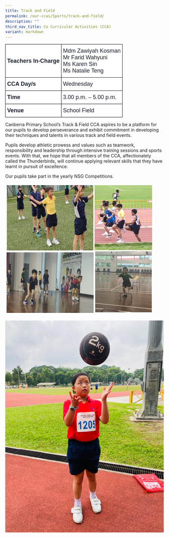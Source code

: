 ```yaml
---
title: Track and Field
permalink: /our-ccas/Sports/track-and-field/
description: ""
third_nav_title: Co Curricular Activities (CCA)
variant: markdown
---
```

<style type="text/css">
.tg  {border-collapse:collapse;border-spacing:0;}
.tg td{border-color:black;border-style:solid;border-width:1px;font-family:Arial, sans-serif;font-size:14px;
  overflow:hidden;padding:10px 5px;word-break:normal;}
.tg th{border-color:black;border-style:solid;border-width:1px;font-family:Arial, sans-serif;font-size:14px;
  font-weight:normal;overflow:hidden;padding:10px 5px;word-break:normal;}
.tg .tg-via6{background-color:#FFF;color:#1A202C;font-size:18px;font-weight:bold;text-align:left;vertical-align:middle}
.tg .tg-l3od{background-color:#FFF;color:#1A202C;font-size:18px;text-align:left;vertical-align:middle}
</style>
<table class="tg">
<thead>
  <tr>
    <th class="tg-via6"><span style="font-weight:bold;color:#1A202C;background-color:#FFF">Teachers In-Charge</span></th>
    <th class="tg-l3od"><span style="font-weight:normal;color:#1A202C;background-color:#FFF">Mdm Zawiyah Kosman</span><br><span style="font-weight:normal;color:#1A202C;background-color:#FFF">Mr Farid Wahyuni</span><br><span style="font-weight:normal;color:#1A202C;background-color:#FFF">Ms Karen Sin</span><br><span style="font-weight:normal;color:#1A202C;background-color:#FFF">Ms Natalie Teng</span></th>
  </tr>
</thead>
<tbody>
  <tr>
    <td class="tg-via6"><span style="font-weight:bold;color:#1A202C;background-color:#FFF">CCA Day/s</span></td>
    <td class="tg-l3od"><span style="color:#1A202C;background-color:#FFF">Wednesday</span></td>
  </tr>
  <tr>
    <td class="tg-via6"><span style="font-weight:bold;color:#1A202C;background-color:#FFF">Time</span></td>
    <td class="tg-l3od"><span style="color:#1A202C;background-color:#FFF">3.00 p.m. – 5.00 p.m.</span></td>
  </tr>
  <tr>
    <td class="tg-via6"><span style="font-weight:bold;color:#1A202C;background-color:#FFF">Venue</span></td>
    <td class="tg-l3od"><span style="color:#1A202C;background-color:#FFF">School Field</span></td>
  </tr>
</tbody>
</table>
	
Canberra Primary School’s Track &amp; Field CCA aspires to be a platform for our pupils to develop perseverance and exhibit commitment in developing their techniques and talents in various track and field events.  

Pupils develop athletic prowess and values such as teamwork, responsibility and leadership through intensive training sessions and sports events. With that, we hope that all members of the CCA, affectionately called the Thunderbirds, will continue applying relevant skills that they have learnt in pursuit of excellence.

Our pupils take part in the yearly NSG Competitions.

![](/images/tracknfield(2).png)

![](/images/track%20and%20field.jpg)